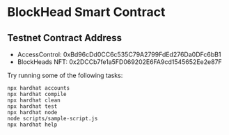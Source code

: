 # BlockHead Smart Contract

## Testnet Contract Address
- AccessControl: 0xBd96cDd0CC6c535C79A2799FdEd276Da0DFc6bB1
- BlockHeads NFT: 0x2DCCb7fe1a5FD069202E6FA9cd1545652Ee2e87F


Try running some of the following tasks:

```shell
npx hardhat accounts
npx hardhat compile
npx hardhat clean
npx hardhat test
npx hardhat node
node scripts/sample-script.js
npx hardhat help
```
